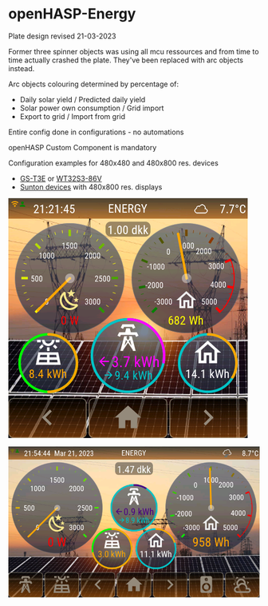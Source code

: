 # openHASP-Energy

Plate design revised 21-03-2023

Former three spinner objects was using all mcu ressources and from time to time actually crashed the plate. They've been replaced with arc objects instead.

Arc objects colouring determined by percentage of:
- Daily solar yield / Predicted daily yield
- Solar power own consumption / Grid import
- Export to grid / Import from grid

Entire config done in configurations - no automations

openHASP Custom Component is mandatory

Configuration examples for 480x480 and 480x800 res. devices
- [GS-T3E](https://github.com/HASwitchPlate/openHASP/discussions/458) or [WT32S3-86V](https://github.com/HASwitchPlate/openHASP/discussions/435) 
- [Sunton devices](https://www.openhasp.com/0.7.0/hardware/sunton/esp32-8048s0xx/) with 480x800 res. displays

![T3E openHASP Energy plate 480x480 res.](https://github.com/htvekov/openHASP-Energy/blob/main/T3E_energy_plate.png)

![Sunton openHASP Energy plate 480x800 res.](https://github.com/htvekov/openHASP-Energy/blob/main/Sunton_energy_plate.png)

